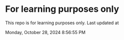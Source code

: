 # For learning purposes only
This repo is for learning purposes only.
Last updated at

Monday, October 28, 2024 8:56:55 PM

